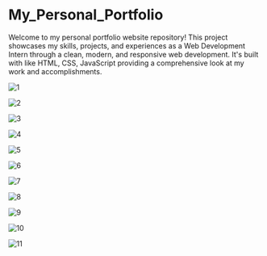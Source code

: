 # My_Personal_Portfolio
Welcome to my personal portfolio website repository! 
This project showcases my skills, projects, and experiences as a Web Development Intern through a clean, modern, and responsive web development. 
It's built with like HTML, CSS, JavaScript providing a comprehensive look at my work and accomplishments.

![1](https://github.com/user-attachments/assets/443bd9cd-4df5-4baf-a568-c22cbfa17832)

![2](https://github.com/user-attachments/assets/37083d92-6f6f-458a-971c-71e946a33ccd)

![3](https://github.com/user-attachments/assets/d63db761-b37d-479f-8688-c116ec398c66)

![4](https://github.com/user-attachments/assets/fd5e54e1-e6cc-4b22-a9ce-a7ff86f3944a)

![5](https://github.com/user-attachments/assets/9a99cd69-003b-460a-a205-0c6ab72df58c)

![6](https://github.com/user-attachments/assets/69ab8daa-5817-4f22-b475-bfef154d187f)

![7](https://github.com/user-attachments/assets/77962798-78e7-4e88-9736-93b228f5a03c)

![8](https://github.com/user-attachments/assets/47372672-1ceb-4667-b06d-c7adc03ecfcb)

![9](https://github.com/user-attachments/assets/9b0620bc-8a5d-4d6b-bcb5-338e6650ae71)

![10](https://github.com/user-attachments/assets/3ec8a4c9-6e3f-4cb2-8a24-31eb0c32cebf)

![11](https://github.com/user-attachments/assets/6b157fb5-d2d0-4e1a-acc5-6b037ccea0e9)
